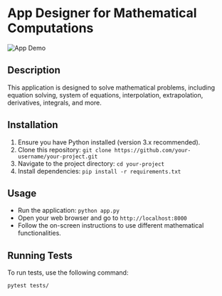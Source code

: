 # App Designer for Mathematical Computations

![App Demo](demo_screenshot.png)

## Description
This application is designed to solve mathematical problems, including equation solving, system of equations, interpolation, extrapolation, derivatives, integrals, and more.

## Installation
1. Ensure you have Python installed (version 3.x recommended).
2. Clone this repository: `git clone https://github.com/your-username/your-project.git`
3. Navigate to the project directory: `cd your-project`
4. Install dependencies: `pip install -r requirements.txt`

## Usage
- Run the application: `python app.py`
- Open your web browser and go to `http://localhost:8000`
- Follow the on-screen instructions to use different mathematical functionalities.

## Running Tests
To run tests, use the following command:
```bash
pytest tests/
